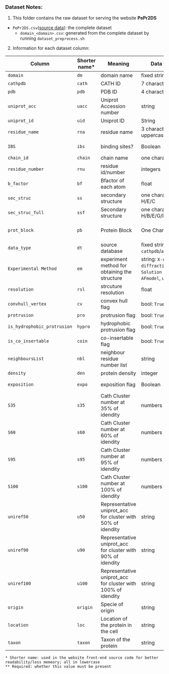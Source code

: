 ### Dataset Notes:
1. This folder contains the raw dataset for serving the website **PePr2DS**
- `PePr2DS.csv`([source data](https://github.com/reuter-group/pepr2ds/blob/main/Ressources/datasets/PePr2DS.csv)): the complete dataset 
    - `domain_<domain>.csv`: generated from the complete dataset by running `dataset_preprocess.sh`

2. Information for each dataset column:

| Column | Shorter name* | Meaning | Data type | Required** | Additional info. |
|--------|--------|---------|-----------|-------------|--------|
| `domain` | `dm` | domain name | fixed strings | Y | -  |
| `cathpdb` | `cath` | CATH ID | 7 characters  | N | -  |
| `pdb`  | `pdb`  | PDB ID  | 4 characters | N | -  |
| `uniprot_acc` | `uacc` | Uniprot Accession number | string | N | Uniprot accession number (eg: Q9ULH1) |
| `uniprot_id` | `uid` | Uniprot ID | String | N | Uniprot ID (eg: ASAP1_HUMAN) |
| `residue_name` | `rna` | residue name | 3 characters, uppercase | Y | - |
| `IBS` | `ibs` | binding sites? | Boolean | N | True if residue part of the IBS, False otherwise |
| `chain_id` | `chain` | chain name | one character | N | PDB Chain ID |
| `residue_number` | `rnu` | residue id/number | integers | Y |- |
| `b_factor` | `bf` |  Bfactor of each atom | float | N | - |
| `sec_struc`| `ss` | secondary structure | one character: H/E/C | N | secondary structures simplified |
| `sec_struc_full`| `ssf` | Secondary structure | one character: H/B/E/G/I/T/S/- | N | Secondary structures detailed |
|`prot_block`| `pb` | Protein Block | One Character | Y | see https://github.com/pierrepo/PBxplore for more info. |
| `data_type`| `dt` | source database | fixed strings: `cathpdb`/`alphafold` | Y | If data are experimentale (cathpdb) or models (alphafold) | 
|`Experimental Method` | `em` | experiment method for obtaining the structure  | string: `X-ray diffraction`, `Solution NMR`, `AFmodel`, `unknown` | Y | - |
| `resolution` | `rsl` | strcuture resolution | float  | N | 999 if the structure is NMR|
| `convhull_vertex` | `cv` | convex hull flag  | bool: `True/False` | Y | residue part of the Convex Hull|
| `protrusion` | `pro` | protrusion flag | bool: `True/False` | Y | residue is a protrusion |
| `is_hydrophobic_protrusion` | `hypro` | hydrophobic protrusion flag | bool: `True/False` | Y | residue is a hydrophobic protrusion|
| `is_co_insertable` | `coin` | co-insertable flag | bool: `True/False` | Y | residue is a co-insertable|
|`neighboursList` | `nbl` | neighbour residue number list | string  | N | Neighbours list of residue (if residue convexhull)|
| `density` | `den` | protein density | integer | N | Number of CA/CB in a radius of 1nm |
| `exposition` | `expo` | exposition flag  |  Boolean | N | if Residue is exposed (RSA >20%) or not (RSA <= 20%)|
| `S35` | `s35` | Cath Cluster number at 35% of idendity  |  numbers | N | Cath cluster id at 35% of seq id. |
| `S60` | `s60` | Cath Cluster number at 60% of idendity  |  numbers | N | Cath cluster id at 60% of seq id. |
| `S95` | `s95` | Cath Cluster number at 95% of idendity  |  numbers | N | Cath cluster id at 95% of seq id. |
| `S100` | `s100` | Cath Cluster number at 100% of idendity  |  numbers | N | Cath cluster id at 100% of seq id. |
| `uniref50` | `u50` | Representative uniprot_acc for cluster with 50% of idendity |  string | N | Representative sequence for protein sequence at 50% of seq id. |
| `uniref90` | `u90` | Representative uniprot_acc for cluster with 90% of idendity |  string | N | Representative sequence for protein sequence at 90% of seq id.  |
| `uniref100` | `u100` | Representative uniprot_acc for cluster with 100% of idendity |  string | N | Representative sequence for protein sequence at 100% of seq id. |
| `origin` | `origin` | Specie of origin | string  | N | Origin of the protein (eg, HUMAN, MOUSE...)|
| `location` | `loc` | Location of the protein in the cell |  string | N |  Localisation of the protein in the cell|
| `taxon` | `taxon` | Taxon of the protein  |  string | N | Taxon at level 0 and 1 of the protein (eucaryote/procaryote etc..)|
```
* Shorter name: used in the website front-end source code for better readability/less memeory; all in lowercase
** Required: whether this value must be present 
```
